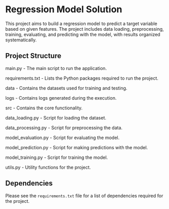 # Regression Model Solution


This project aims to build a regression model to predict a target variable based on given features. The project includes data loading, preprocessing, training, evaluating, and predicting with the model, with results organized systematically.

## Project Structure

 main.py -  The main script to run the application.

requirements.txt -  Lists the Python packages required to run the project.

data - Contains the datasets used for training and testing.

logs -  Contains logs generated during the execution.


src -  Contains the core functionality.

data_loading.py - Script for loading the dataset.

data_processing.py - Script for preprocessing the data.

model_evaluation.py  - Script for evaluating the model.

model_prediction.py - Script for making predictions with the model.

model_training.py - Script for training the model.

utils.py - Utility functions for the project.


## Dependencies

Please see the `requirements.txt` file for a list of dependencies required for the project.

